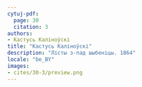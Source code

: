 ```yaml
---
cytuj-pdf:
  page: 30
  citation: 3
authors:
- Кастусь Каліноўскі
title: "Кастусь Каліноўскі"
description: "Лісты з-пад шыбеніцы. 1864"
locale: "be_BY"
images:
- cites/30-3/preview.png
---
```

